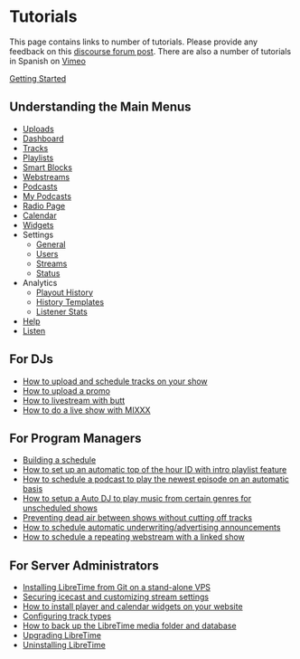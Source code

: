 # Tutorials

This page contains links to number of tutorials.
Please provide any feedback on this [discourse forum post](https://discourse.libretime.org/t/new-tutorials-available-on-libretime-wiki/270/2).
There are also a number of tutorials in Spanish on [Vimeo](https://vimeo.com/user90812787)

[Getting Started](tuts/getting-started/index)

## Understanding the Main Menus
* [Uploads](tuts/upload/index)
* [Dashboard](tuts/dashboard/index)
* [Tracks](tuts/tracks/index)
* [Playlists](tuts/playlists/index)
* [Smart Blocks](tuts/smartblocks/index)
* [Webstreams](tuts/webstreams/index)
* [Podcasts](tuts/podcasts/index)
* [My Podcasts](tuts/my-podcasts/index)
* [Radio Page](tuts/radio-page/index)
* [Calendar](tuts/calendar/index)
* [Widgets](tuts/widgets/index)
* Settings
  * [General](tuts/general/index)
  * [Users](tuts/users/index)
  * [Streams](tuts/stream-settings/index)
  * [Status](tuts/status/index)
* Analytics
  * [Playout History](tuts/history/index)
  * [History Templates](tuts/history-templates/index)
  * [Listener Stats](tuts/listener-stats/index)
* [Help](tuts/help/index)
* [Listen](tuts/listen/index)

## For DJs
* [How to upload and schedule tracks on your show](tuts/upload-tracks)
* [How to upload a promo](tuts/upload-promo)
* [How to livestream with butt](tuts/livestream)
* [How to do a live show with MIXXX](tuts/live-shows-with-mixxx/index)

## For Program Managers
* [Building a schedule](tuts/build-schedule)
* [How to set up an automatic top of the hour ID with intro playlist feature](tuts/top-of-hour-id)
* [How to schedule a podcast to play the newest episode on an automatic basis](tuts/podcast)
* [How to setup a Auto DJ to play music from certain genres for unscheduled shows](tuts/autodj)
* [Preventing dead air between shows without cutting off tracks](tuts/outro-playlist)
* [How to schedule automatic underwriting/advertising announcements](tuts/underwriting)
* [How to schedule a repeating webstream with a linked show](tuts/webstream-link)

## For Server Administrators
* [Installing LibreTime from Git on a stand-alone VPS](tuts/install-vps)
* [Securing icecast and customizing stream settings ](tuts/stream-settings)
* [How to install player and calendar widgets on your website](tuts/widgets)
* [Configuring track types](tuts/track-types)
* [How to back up the LibreTime media folder and database](tuts/backing-up-the-server/index)
* [Upgrading LibreTime](tuts/upgrading/index)
* [Uninstalling LibreTime](tuts/uninstall/index)
